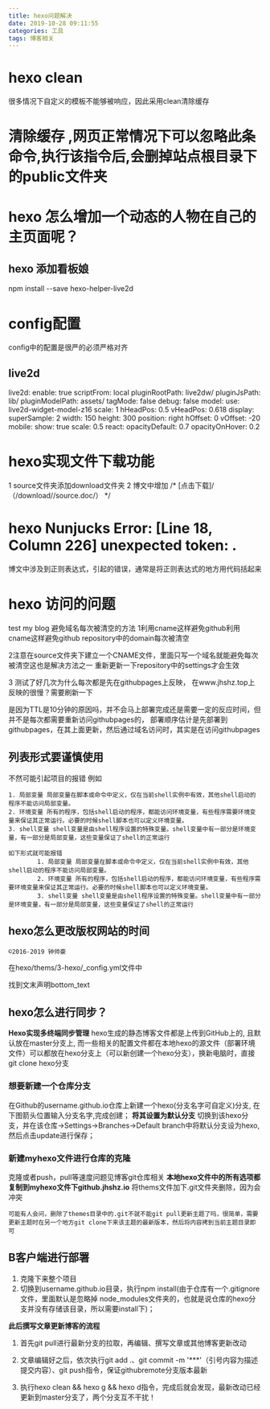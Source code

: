 ```yaml
---
title: hexo问题解决
date: 2019-10-28 09:11:55
categories: 工具
tags: 博客相关
---
```

# hexo clean

很多情况下自定义的模板不能够被响应，因此采用clean清除缓存

# 清除缓存 ,网页正常情况下可以忽略此条命令,执行该指令后,会删掉站点根目录下的public文件夹

# hexo 怎么增加一个动态的人物在自己的主页面呢？


## hexo 添加看板娘
 npm install --save hexo-helper-live2d

# config配置
config中的配置是很严的必须严格对齐
## live2d
live2d:
   enable: true
   scriptFrom: local
   pluginRootPath: live2dw/
   pluginJsPath: lib/
   pluginModelPath: assets/
   tagMode: false
   debug: false
   model:
       use: live2d-widget-model-z16
       scale: 1
       hHeadPos: 0.5
       vHeadPos: 0.618
   display:
       superSample: 2
       width: 150
       height: 300
       position: right
       hOffset: 0
       vOffset: -20
   mobile:
       show: true
       scale: 0.5
  react:
      opacityDefault: 0.7
      opacityOnHover: 0.2
# hexo实现文件下载功能

  1 source文件夹添加download文件夹
  2 博文中增加
  /*
  [点击下载]/（/download//source.doc/）
  */
  # hexo Nunjucks Error:  [Line 18, Column 226] unexpected token: .

  博文中涉及到正则表达式，引起的错误，通常是将正则表达式的地方用代码括起来
# hexo 访问的问题
test my blog
避免域名每次被清空的方法
1利用cname这样避免github利用cname这样避免github repository中的domain每次被清空

2注意在source文件夹下建立一个CNAME文件，里面只写一个域名就能避免每次被清空这也是解决方法之一
重新更新一下repository中的settings才会生效

3 测试了好几次为什么每次都是先在githubpages上反映，
在www.jhshz.top上反映的很慢？需要刷新一下

是因为TTL是10分钟的原因吗，并不会马上部署完成还是需要一定的反应时间，但并不是每次都需要重新访问githubpages的，
部署顺序估计是先部署到githubpages，在其上面更新，然后通过域名访问时，其实是在访问githubpages

## 列表形式要谨慎使用
不然可能引起项目的报错
例如
```
1. 局部变量 局部变量在脚本或命令中定义，仅在当前shell实例中有效，其他shell启动的程序不能访问局部变量。
2. 环境变量 所有的程序，包括shell启动的程序，都能访问环境变量，有些程序需要环境变量来保证其正常运行。必要的时候shell脚本也可以定义环境变量。
3. shell变量 shell变量是由shell程序设置的特殊变量。shell变量中有一部分是环境变量，有一部分是局部变量，这些变量保证了shell的正常运行

如下形式就可能报错
        1. 局部变量 局部变量在脚本或命令中定义，仅在当前shell实例中有效，其他shell启动的程序不能访问局部变量。
        2. 环境变量 所有的程序，包括shell启动的程序，都能访问环境变量，有些程序需要环境变量来保证其正常运行。必要的时候shell脚本也可以定义环境变量。
        3. shell变量 shell变量是由shell程序设置的特殊变量。shell变量中有一部分是环境变量，有一部分是局部变量，这些变量保证了shell的正常运行
```

## hexo怎么更改版权网站的时间
```
©2016-2019 钟帅豪
```

在hexo/thems/3-hexo/_config.yml文件中

找到文末声明bottom_text

## hexo怎么进行同步？
**Hexo实现多终端同步管理**
hexo生成的静态博客文件都是上传到GitHub上的, 且默认放在master分支上, 而一些相关的配置文件都在本地hexo的源文件（部署环境文件）可以都放在hexo分支上（可以新创建一个hexo分支），换新电脑时，直接git clone hexo分支

### 想要新建一个仓库分支
在Github的username.github.io仓库上新建一个hexo(分支名字可自定义)分支, 在下图箭头位置输入分支名字,完成创建；
**将其设置为默认分支**
切换到该hexo分支，并在该仓库->Settings->Branches->Default branch中将默认分支设为hexo,然后点击update进行保存；
### 新建myhexo文件进行仓库的克隆

克隆或者push，pull等速度问题见博客git仓库相关
**本地hexo文件中的所有选项都复制到myhexo文件下github.jhshz.io**
将thems文件加下.git文件夹删除，因为会冲突

```
可能有人会问，删除了themes目录中的.git不就不能git pull更新主题了吗，很简单，需要更新主题时在另一个地方git clone下来该主题的最新版本，然后将内容拷到当前主题目录即可
```
## B客户端进行部署
1. 克隆下来整个项目
2. 切换到username.github.io目录，执行npm install(由于仓库有一个.gitignore文件，里面默认是忽略掉 node_modules文件夹的，也就是说仓库的hexo分支并没有存储该目录，所以需要install下)；

**此后撰写文章更新博客的流程**

1. 首先git pull进行最新分支的拉取，再编辑、撰写文章或其他博客更新改动

2. 文章编辑好之后，依次执行git add .、git commit -m '***'（引号内容为描述提交内容）、git push指令，保证githubremote分支版本最新

3. 执行hexo clean && hexo g && hexo d指令，完成后就会发现，最新改动已经更新到master分支了，两个分支互不干扰！

